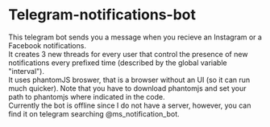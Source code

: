 # Telegram-notifications-bot
This telegram bot sends you a message when you recieve an Instagram or a Facebook notifications.<br>
It creates 3 new threads for every user that control the presence of new notifications every prefixed time (described by the global variable "interval").<br>
It uses phantomJS broswer, that is a browser without an UI (so it can run much quicker). Note that you have to download phantomjs and set your path to phantomjs where indicated in the code.<br>
Currently the bot is offline since I do not have a server, however, you can find it on telegram searching @ms_notification_bot.
